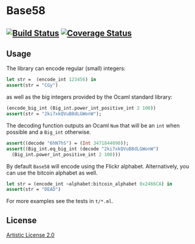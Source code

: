 
Base58
==========================================
[![Build Status](https://travis-ci.org/sylvarant/base58.svg)](https://travis-ci.org/sylvarant/captureio) [![Coverage Status](https://coveralls.io/repos/sylvarant/base58/badge.svg?branch=master&service=github)](https://coveralls.io/github/sylvarant/base58?branch=master) 
---------------------------------------------------------------------------

Usage
-----

The library can encode regular (small) integers:
```ocaml
let str =  (encode_int 123456) in
assert(str = "CGy")
```
as well as the big integers provided by the Ocaml standard library:
```ocaml
(encode_big_int (Big_int.power_int_positive_int 2 100))
assert(str = "2ki7xkQVuB8dLGWonW");
```

The decoding function outputs an Ocaml `Num` that will be an `int` when possible and a 
`Big_int` otherwise.
```ocaml
assert((decode "6hN7hS") = (Int 3471844090));
assert((Big_int.eq_big_int (decode "2ki7xkQVuB8dLGWonW")  
  (Big_int.power_int_positive_int 2 100)))
```

By default `Base58` will encode using the Flickr alphabet.
Alternatively, you can use the bitcoin alphabet as well.
```ocaml
let str = (encode_int ~alphabet:bitcoin_alphabet 0x2466CA) in 
assert(str = "DEAD")
```

For more examples see the tests in `t/*.ml`.

## License

[Artistic License 2.0](http://www.perlfoundation.org/artistic_license_2_0)

